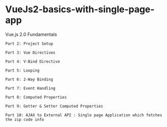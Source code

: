 # VueJs2-basics-with-single-page-app


Vue.js 2.0 Fundamentals




    Part 2: Project Setup
      
    Part 3: Vue Directives
        
    Part 4: V-Bind Directive
        
    Part 5: Looping
        
    Part 6: 2-Way Binding
       
    Part 7: Event Handling
       
    Part 8: Computed Properties
       
    Part 9: Getter & Setter Computed Properties
        
    Part 10: AJAX to External API : Single page Application which fetches the zip code info 

